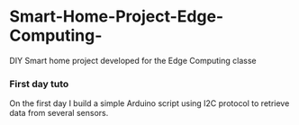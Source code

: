 # Smart-Home-Project-Edge-Computing-
DIY Smart home project developed for the Edge Computing classe

### First day tuto

On the first day I build a simple Arduino script using I2C protocol to retrieve data from several sensors.
